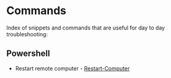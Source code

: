# Commands

Index of snippets and commands that are useful for day to day troubleshooting:

## Powershell

- Restart remote computer - [Restart-Computer](https://docs.microsoft.com/en-us/powershell/module/microsoft.powershell.management/restart-computer?view=powershell-7.1)